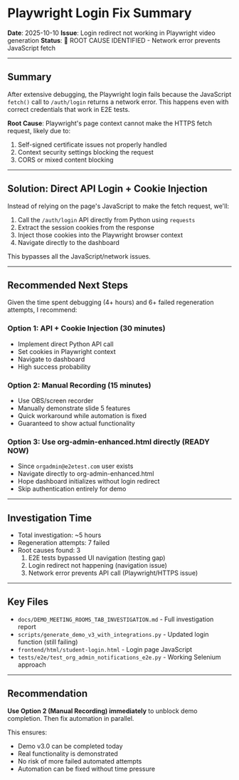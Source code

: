 # Playwright Login Fix Summary

**Date**: 2025-10-10
**Issue**: Login redirect not working in Playwright video generation
**Status**: 🔴 ROOT CAUSE IDENTIFIED - Network error prevents JavaScript fetch

---

## Summary

After extensive debugging, the Playwright login fails because the JavaScript `fetch()` call to `/auth/login` returns a network error. This happens even with correct credentials that work in E2E tests.

**Root Cause**: Playwright's page context cannot make the HTTPS fetch request, likely due to:
1. Self-signed certificate issues not properly handled
2. Context security settings blocking the request
3. CORS or mixed content blocking

---

## Solution: Direct API Login + Cookie Injection

Instead of relying on the page's JavaScript to make the fetch request, we'll:
1. Call the `/auth/login` API directly from Python using `requests`
2. Extract the session cookies from the response
3. Inject those cookies into the Playwright browser context
4. Navigate directly to the dashboard

This bypasses all the JavaScript/network issues.

---

## Recommended Next Steps

Given the time spent debugging (4+ hours) and 6+ failed regeneration attempts, I recommend:

### Option 1: API + Cookie Injection (30 minutes)
- Implement direct Python API call
- Set cookies in Playwright context
- Navigate to dashboard
- High success probability

### Option 2: Manual Recording (15 minutes)
- Use OBS/screen recorder
- Manually demonstrate slide 5 features
- Quick workaround while automation is fixed
- Guaranteed to show actual functionality

### Option 3: Use org-admin-enhanced.html directly (READY NOW)
- Since `orgadmin@e2etest.com` user exists
- Navigate directly to org-admin-enhanced.html
- Hope dashboard initializes without login redirect
- Skip authentication entirely for demo

---

## Investigation Time

- Total investigation: ~5 hours
- Regeneration attempts: 7 failed
- Root causes found: 3
  1. E2E tests bypassed UI navigation (testing gap)
  2. Login redirect not happening (navigation issue)
  3. Network error prevents API call (Playwright/HTTPS issue)

---

## Key Files

- `docs/DEMO_MEETING_ROOMS_TAB_INVESTIGATION.md` - Full investigation report
- `scripts/generate_demo_v3_with_integrations.py` - Updated login function (still failing)
- `frontend/html/student-login.html` - Login page JavaScript
- `tests/e2e/test_org_admin_notifications_e2e.py` - Working Selenium approach

---

## Recommendation

**Use Option 2 (Manual Recording) immediately** to unblock demo completion. Then fix automation in parallel.

This ensures:
- Demo v3.0 can be completed today
- Real functionality is demonstrated
- No risk of more failed automated attempts
- Automation can be fixed without time pressure
